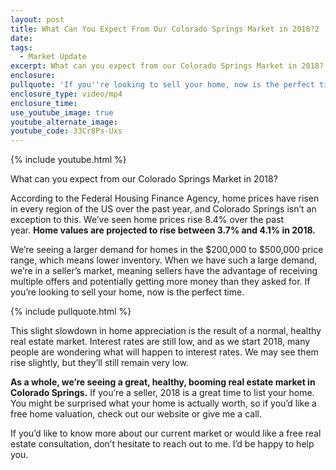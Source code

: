 ```yaml
---
layout: post
title: What Can You Expect From Our Colorado Springs Market in 2018?2
date:
tags:
  - Market Update
excerpt: What can you expect from our Colorado Springs Market in 2018?
enclosure:
pullquote: 'If you''re looking to sell your home, now is the perfect time.'
enclosure_type: video/mp4
enclosure_time:
use_youtube_image: true
youtube_alternate_image:
youtube_code: 33Cr8Ps-Uxs
---
```



{% include youtube.html %}

What can you expect from our Colorado Springs Market in 2018?

According to the Federal Housing Finance Agency, home prices have risen in every region of the US over the past year, and Colorado Springs isn’t an exception to this. We’ve seen home prices rise 8.4% over the past year.&nbsp;**Home values are projected to rise between 3.7% and 4.1% in 2018.**

We’re seeing a larger demand for homes in the $200,000 to $500,000 price range, which means lower inventory. When we have such a large demand, we’re in a seller’s market, meaning sellers have the advantage of receiving multiple offers and potentially getting more money than they asked for. If you’re looking to sell your home, now is the perfect time.

{% include pullquote.html %}

This slight slowdown in home appreciation is the result of a normal, healthy real estate market. Interest rates are still low, and as we start 2018, many people are wondering what will happen to interest rates. We may see them rise slightly, but they’ll still remain very low.

**As a whole, we’re seeing a great, healthy, booming real estate market in Colorado Springs.**&nbsp;If you’re a seller, 2018 is a great time to list your home. You might be surprised what your home is actually worth, so if you’d like a free home valuation, check out our website or give me a call.

If you’d like to know more about our current market or would like a free real estate consultation, don’t hesitate to reach out to me. I’d be happy to help you.